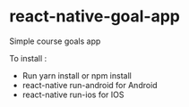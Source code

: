 # react-native-goal-app
Simple course goals app

To install :
 - Run yarn install or npm install
 - react-native run-android for Android
 - react-native run-ios for IOS
